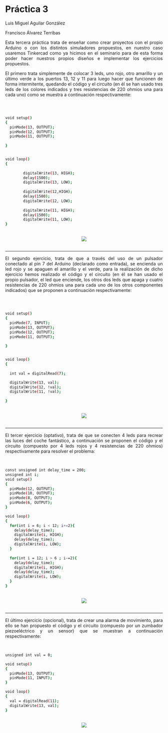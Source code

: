 <h1>Práctica 3</h1>

Luis Miguel Aguilar González

Francisco Álvarez Terribas 

<div style="text-align: justify">
Esta tercera práctica trata de enseñar como crear proyectos con el propio Arduino o con los distintos simuladores propuestos, en nuestro caso usaremos Tinkercad como ya hicimos en el seminario para de esta forma poder hacer nuestros propios diseños e implementar los ejercicios propuestos.<br/>

El primero trata simplemente de colocar 3 leds, uno rojo, otro amarillo y un último verde a los puertos 13, 12  y 11 para luego hacer que funcionen de forma intermitente, quedando el código y el circuito (en él se han usado tres leds de los colores indicados y tres resistencias de 220 ohmios una para cada uno) como se muestra a continuación respectivamente:
</div>

<br/>

```Bash

void setup()
{
  pinMode(13, OUTPUT);
  pinMode(12, OUTPUT);
  pinMode(11, OUTPUT);
  
}


void loop()
{
  
    	digitalWrite(13, HIGH);
    	delay(1500);
   		digitalWrite(13, LOW);
  
    	digitalWrite(12,HIGH);
        delay(1500);
        digitalWrite(12, LOW);
  
        digitalWrite(11, HIGH);
        delay(1500);
        digitalWrite(11, LOW);
}
```
<br/>

<div style="text-align: center"><img src="images/Circuito1.png" /></div>

<br/>

_ _ _ _

<div style="text-align: justify">
El segundo ejercicio, trata de que a través del uso de un pulsador conectado al pin 7 del Arduino (declarado como entrada), se encienda un led rojo y se apaguen el amarillo y el verde, para la realización de dicho ejercicio hemos realizado el código y el circuito (en él se han usado el propio pulsador, el led que enciende, los otros dos leds que apaga y cuatro resistencias de 220 ohmios una para cada uno de los otros componentes indicados) que se proponen a continuación respectivamente:
</div>
<br/>


```Bash


void setup()
{
  pinMode(7, INPUT);
  pinMode(13, OUTPUT);
  pinMode(12, OUTPUT);
  pinMode(11, OUTPUT);
  
}


void loop()
{
  
  int val = digitalRead(7);

  digitalWrite(13, val);
  digitalWrite(12, !val);
  digitalWrite(11, !val);
   
}

```
<br/>

<div style="text-align: center"><img src="images/Circuito2.png" /></div>

<br/>

_ _ _ _

<div style="text-align: justify">
El tercer ejercicio (optativo), trata de que se conecten 4 leds para recrear las luces del coche fantástico, a continuación se proponen el código y el circuito (compuesto por 4 leds rojos y 4 resistencias de 220 ohmios) respectivamente para resolver el problema:
</div>
<br/>


```Bash

const unsigned int delay_time = 200;
unsigned int i;
void setup()
{
  pinMode(12, OUTPUT);
  pinMode(10, OUTPUT);
  pinMode(8, OUTPUT);
  pinMode(6, OUTPUT);
}

void loop()
{
  for(int i = 6; i < 12; i+=2){
    delay(delay_time);
    digitalWrite(i, HIGH);
    delay(delay_time); 
    digitalWrite(i, LOW);
  }
  
  for(int i = 12; i > 6 ; i-=2){
    delay(delay_time);
    digitalWrite(i, HIGH);
    delay(delay_time); 
    digitalWrite(i, LOW);
  }
}

```
<br/>

<div style="text-align: center"><img src="images/Circuito3.jpg" /></div>

<br/>

_ _ _ _

<div style="text-align: justify">
El último ejercicio (opcional), trata de crear una alarma de movimiento, para ello se han propuesto el código y el circuito (compuesto por un zumbador piezoeléctrico y un sensor) que se muestran a continuación respectivamente:
</div>
<br/>


```Bash

unsigned int val = 0;

void setup()
{
  pinMode(13, OUTPUT);
  pinMode(11, INPUT);
}

void loop()
{
  val = digitalRead(11);
  digitalWrite(13, val);
}

```
<br/>

<div style="text-align: center"><img src="images/Circuito4.jpg" /></div>

